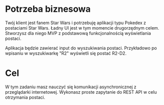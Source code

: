 # Potrzeba biznesowa
Twój klient jest fanem Star Wars i potrzebuję aplikacji typu Pokedex z postaciami Star Wars. Ładny UI jest w tym momencie drugorzędnym celem. Stworzysz dla niego MVP z podstawową funkcjonalnością wyświetlania postaci.

Aplikacja będzie zawierać input do wyszukiwania postaci. Przykładowo po wpisaniu w wyszukiwarkę "R2" wyświetli się postać R2-D2.

# Cel
W tym zadaniu masz nauczyć się komunikacji asynchronicznej z przeglądarki internetowej. Wykonasz proste zapytanie do REST API w celu otrzymania postaci.